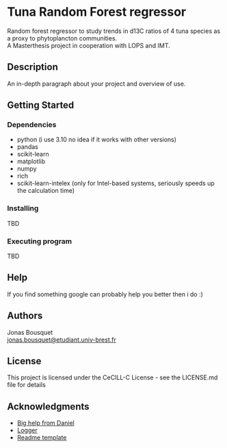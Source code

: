 # Tuna Random Forest regressor 

Random forest regressor to study trends in d13C ratios of 4 tuna species as a proxy to phytoplancton communities.  
A Masterthesis project in cooperation with LOPS and IMT.

## Description

An in-depth paragraph about your project and overview of use.

## Getting Started

### Dependencies

* python (i use 3.10 no idea if it works with other versions) 
* pandas
* scikit-learn
* matplotlib
* numpy
* rich
* scikit-learn-intelex (only for Intel-based systems, seriously speeds up the calculation time)

### Installing

TBD

### Executing program

TBD

## Help

If you find something google can probably help you better then i do :) 


## Authors

Jonas Bousquet  
[jonas.bousquet@etudiant.univ-brest.fr](jonas.bousquet@etudiant.univ-brest.fr)


## License

This project is licensed under the CeCILL-C License - see the LICENSE.md file for details

## Acknowledgments

* [Big help from Daniel](https://github.com/Mighty0r0n)
* [Logger](https://github.com/Mighty0r0n/ml_helper)
* [Readme template](https://gist.github.com/DomPizzie/7a5ff55ffa9081f2de27c315f5018afc)
